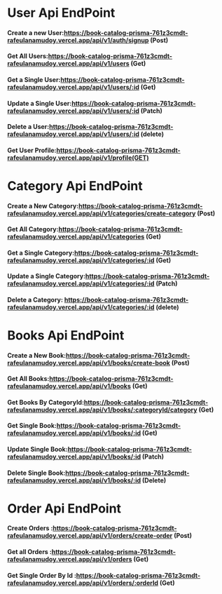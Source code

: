 # User Api EndPoint

#### Create a new User:https://book-catalog-prisma-761z3cmdt-rafeulanamudoy.vercel.app/api/v1/auth/signup (Post)

#### Get All Users:https://book-catalog-prisma-761z3cmdt-rafeulanamudoy.vercel.app/api/v1/users (Get)

#### Get a Single User:https://book-catalog-prisma-761z3cmdt-rafeulanamudoy.vercel.app/api/v1/users/:id (Get)

#### Update a Single User:https://book-catalog-prisma-761z3cmdt-rafeulanamudoy.vercel.app/api/v1/users/:id (Patch)

#### Delete a User:https://book-catalog-prisma-761z3cmdt-rafeulanamudoy.vercel.app/api/v1/users/:id (delete)

#### Get User Profile:https://book-catalog-prisma-761z3cmdt-rafeulanamudoy.vercel.app/api/v1/profile(GET)

# Category Api EndPoint

#### Create a New Category:https://book-catalog-prisma-761z3cmdt-rafeulanamudoy.vercel.app/api/v1/categories/create-category (Post)

#### Get All Category:https://book-catalog-prisma-761z3cmdt-rafeulanamudoy.vercel.app/api/v1/categories (Get)

#### Get a Single Category:https://book-catalog-prisma-761z3cmdt-rafeulanamudoy.vercel.app/api/v1/categories/:id (Get)

#### Update a Single Category:https://book-catalog-prisma-761z3cmdt-rafeulanamudoy.vercel.app/api/v1/categories/:id (Patch)

#### Delete a Category: https://book-catalog-prisma-761z3cmdt-rafeulanamudoy.vercel.app/api/v1/categories/:id (delete)

# Books Api EndPoint

#### Create a New Book:https://book-catalog-prisma-761z3cmdt-rafeulanamudoy.vercel.app/api/v1/books/create-book (Post)

#### Get All Books:https://book-catalog-prisma-761z3cmdt-rafeulanamudoy.vercel.app/api/v1/books (Get)

#### Get Books By CategoryId:https://book-catalog-prisma-761z3cmdt-rafeulanamudoy.vercel.app/api/v1/books/:categoryId/category (Get)

#### Get Single Book:https://book-catalog-prisma-761z3cmdt-rafeulanamudoy.vercel.app/api/v1/books/:id (Get)

#### Update Single Book:https://book-catalog-prisma-761z3cmdt-rafeulanamudoy.vercel.app/api/v1/books/:id (Patch)

#### Delete Single Book:https://book-catalog-prisma-761z3cmdt-rafeulanamudoy.vercel.app/api/v1/books/:id (Delete)

# Order Api EndPoint

#### Create Orders :https://book-catalog-prisma-761z3cmdt-rafeulanamudoy.vercel.app/api/v1/orders/create-order (Post)

#### Get all Orders :https://book-catalog-prisma-761z3cmdt-rafeulanamudoy.vercel.app/api/v1/orders (Get)

#### Get Single Order By Id :https://book-catalog-prisma-761z3cmdt-rafeulanamudoy.vercel.app/api/v1/orders/:orderId (Get)
